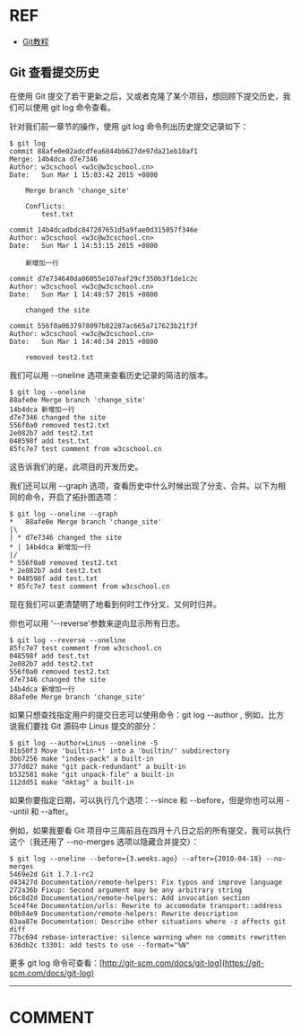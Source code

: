 

# REF

- [Git教程](https://www.w3cschool.cn/git/)



## Git 查看提交历史


在使用 Git 提交了若干更新之后，又或者克隆了某个项目，想回顾下提交历史，我们可以使用 git log 命令查看。

针对我们前一章节的操作，使用 git log 命令列出历史提交记录如下：


    $ git log
    commit 88afe0e02adcdfea6844bb627de97da21eb10af1
    Merge: 14b4dca d7e7346
    Author: w3cschool <w3c@w3cschool.cn>
    Date:   Sun Mar 1 15:03:42 2015 +0800

        Merge branch 'change_site'

        Conflicts:
            test.txt

    commit 14b4dcadbdc847207651d5a9fae0d315057f346e
    Author: w3cschool <w3c@w3cschool.cn>
    Date:   Sun Mar 1 14:53:15 2015 +0800

        新增加一行

    commit d7e734640da06055e107eaf29cf350b3f1de1c2c
    Author: w3cschool <w3c@w3cschool.cn>
    Date:   Sun Mar 1 14:48:57 2015 +0800

        changed the site

    commit 556f0a0637978097b82287ac665a717623b21f3f
    Author: w3cschool <w3c@w3cschool.cn>
    Date:   Sun Mar 1 14:40:34 2015 +0800

        removed test2.txt



我们可以用 --oneline 选项来查看历史记录的简洁的版本。


    $ git log --oneline
    88afe0e Merge branch 'change_site'
    14b4dca 新增加一行
    d7e7346 changed the site
    556f0a0 removed test2.txt
    2e082b7 add test2.txt
    048598f add test.txt
    85fc7e7 test comment from w3cschool.cn



这告诉我们的是，此项目的开发历史。

我们还可以用 --graph 选项，查看历史中什么时候出现了分支、合并。以下为相同的命令，开启了拓扑图选项：


    $ git log --oneline --graph
    *   88afe0e Merge branch 'change_site'
    |\
    | * d7e7346 changed the site
    * | 14b4dca 新增加一行
    |/
    * 556f0a0 removed test2.txt
    * 2e082b7 add test2.txt
    * 048598f add test.txt
    * 85fc7e7 test comment from w3cschool.cn



现在我们可以更清楚明了地看到何时工作分叉、又何时归并。

你也可以用 '--reverse'参数来逆向显示所有日志。


    $ git log --reverse --oneline
    85fc7e7 test comment from w3cschool.cn
    048598f add test.txt
    2e082b7 add test2.txt
    556f0a0 removed test2.txt
    d7e7346 changed the site
    14b4dca 新增加一行
    88afe0e Merge branch 'change_site'



如果只想查找指定用户的提交日志可以使用命令：git log --author , 例如，比方说我们要找 Git 源码中 Linus 提交的部分：


    $ git log --author=Linus --oneline -5
    81b50f3 Move 'builtin-*' into a 'builtin/' subdirectory
    3bb7256 make "index-pack" a built-in
    377d027 make "git pack-redundant" a built-in
    b532581 make "git unpack-file" a built-in
    112dd51 make "mktag" a built-in



如果你要指定日期，可以执行几个选项：--since 和 --before，但是你也可以用 --until 和 --after。

例如，如果我要看 Git 项目中三周前且在四月十八日之后的所有提交，我可以执行这个（我还用了 --no-merges 选项以隐藏合并提交）：


    $ git log --oneline --before={3.weeks.ago} --after={2010-04-18} --no-merges
    5469e2d Git 1.7.1-rc2
    d43427d Documentation/remote-helpers: Fix typos and improve language
    272a36b Fixup: Second argument may be any arbitrary string
    b6c8d2d Documentation/remote-helpers: Add invocation section
    5ce4f4e Documentation/urls: Rewrite to accomodate transport::address
    00b84e9 Documentation/remote-helpers: Rewrite description
    03aa87e Documentation: Describe other situations where -z affects git diff
    77bc694 rebase-interactive: silence warning when no commits rewritten
    636db2c t3301: add tests to use --format="%N"



更多 git log 命令可查看：[http://git-scm.com/docs/git-log](https://git-scm.com/docs/git-log)























* * *





# COMMENT
